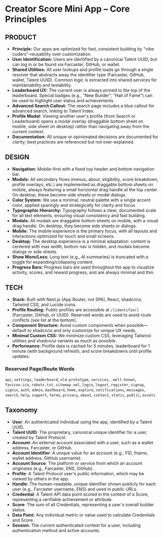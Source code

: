 # Creator Score Mini App – Core Principles


## PRODUCT

- **Principle:** Our apps are optimized for fast, consistent building by "vibe coders"-reusability over customization.
- **User Identification:** Users are identified by a canonical Talent UUID, but can log in or be found via Farcaster, GitHub, or wallet.
- **Shared Utilities:** All user lookups and profile loads go through a single resolver that abstracts away the identifier type (Farcaster, GitHub, wallet, Talent UUID). Common logic is extracted into shared services for maintainability and testability.
- **Leaderboard UX:** The current user is always pinned to the top of the leaderboard. Special badges (e.g., "New Builder", "Hall of Fame") can be used to highlight user status and achievements.
- **Advanced Search Callout:** The search page includes a blue callout for advanced search, linking to Talent Index.
- **Profile Modal:** Viewing another user's profile (from Search or Leaderboard) opens a modal overlay (draggable bottom sheet on mobile, side sheet on desktop) rather than navigating away from the current context.
- **Documentation:** All unique or opinionated decisions are documented for clarity; best practices are referenced but not over-explained.

## DESIGN

- **Navigation:** Mobile-first with a fixed top header and bottom navigation bar. 
- **Modals:** All secondary flows (menus, about, eligibility, score breakdown, profile overlays, etc.) are implemented as draggable bottom sheets on mobile, always featuring a small horizontal drag handle at the top center. On desktop, these become side sheets or modal dialogs.
- **Color System:** We use a minimal, neutral palette with a single accent color, applied sparingly and strategically for clarity and focus.
- **Typographic Hierarchy:** Typography follows a clear, documented scale for all text elements, ensuring visual consistency and fast building.
- **Modals:** All modals are draggable bottom sheets on mobile, with a visual drag handle. On desktop, they become side sheets or dialogs.
- **Mobile:** The mobile experience is the primary focus, with all layouts and interactions optimized for touch and small screens.
- **Desktop:** The desktop experience is a minimal adaptation: content is centered with max width, bottom nav is hidden, and modals become dialogs or side sheets.
- **Show More/Less:** Long text (e.g., AI summaries) is truncated with a toggle for expanding/collapsing content.
- **Progress Bars:** Progress bars are used throughout the app to visualize activity, scores, and reward progress, and are always minimal and thin.

## TECH

- **Stack:** Built with Next.js (App Router, not SPA), React, shadcn/ui, Tailwind CSS, and Lucide icons.
- **Profile Routing:** Public profiles are accessible at `/[identifier]` (Farcaster, GitHub, or UUID). Reserved words are used to avoid route conflicts (see list at the bottom).
- **Component Structure:** Avoid custom components when possible—default to shadcn/ui and only customize for unique UX needs.
- **Minimal Custom CSS:** We minimize custom CSS, leveraging Tailwind utilities and shadcn/ui variants as much as possible.
- **Performance:** Profile data is cached for 5 minutes, leaderboard for 1 minute (with background refresh), and score breakdowns until profile updates.

### Reserved Page/Route Words

`api`, `settings`, `leaderboard`, `old-prototype`, `services`, `.well-known`, `favicon.ico`, `robots.txt`, `sitemap.xml`, `login`, `logout`, `register`, `signup`, `signin`, `auth`, `admin`, `dashboard`, `home`, `explore`, `notifications`, `messages`, `search`, `help`, `support`, `terms`, `privacy`, `about`, `contact`, `static`, `public`, `assets` 


## Taxonomy

- **User**: An authenticated individual using the app, identified by a Talent UUID.
- **Talent UUID**: The proprietary, canonical unique identifier for a user, created by Talent Protocol.
- **Account**: An external account associated with a user, such as a wallet address, Farcaster, or GitHub.
- **Account Identifier**: A unique value for an account (e.g., FID, fname, wallet address, GitHub username).
- **Account Source**: The platform or service from which an account originates (e.g., Farcaster, ENS, GitHub).
- **Profile**: A Talent Protocol user's public information, which may be viewed by others in the app.
- **Handle**: The human-readable, unique identifier shown publicly for each user (e.g., Farcaster username, ENS) and used in public URLs.
- **Credential**: A Talent API data point scored in the context of a Score, representing a verifiable achievement or attribute.
- **Score**: The sum of all Credentials, representing a user's overall builder status.
- **Data Point**: Any individual metric or value used to calculate Credentials and Score.
- **Session**: The current authenticated context for a user, including authentication method and active accounts. 
